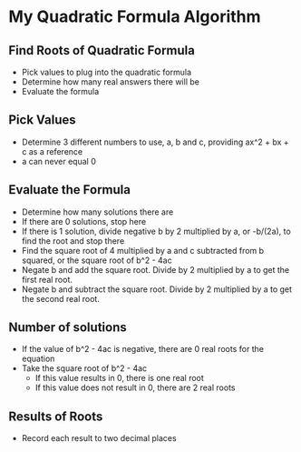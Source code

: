 # My Quadratic Formula Algorithm


## Find Roots of Quadratic Formula
- Pick values to plug into the quadratic formula
- Determine how many real answers there will be
- Evaluate the formula

## Pick Values
- Determine 3 different numbers to use, a, b and c, providing ax^2 + bx + c as a reference
- a can never equal 0

## Evaluate the Formula
- Determine how many solutions there are
- If there are 0 solutions, stop here
- If there is 1 solution, divide negative b by 2 multiplied by a, or -b/(2a), to find the root and stop there
- Find the square root of 4 multiplied by a and c subtracted from b squared, or the square root of b^2 - 4ac
- Negate b and add the square root. Divide by 2 multiplied by a to get the first real root.
- Negate b and subtract the square root. Divide by 2 multiplied by a to get the second real root.

## Number of solutions
- If the value of b^2 - 4ac is negative, there are 0 real roots for the equation
- Take the square root of b^2 - 4ac
 	- If this value results in 0, there is one real root
 	- If this value does not result in 0, there are 2 real roots

## Results of Roots
- Record each result to two decimal places